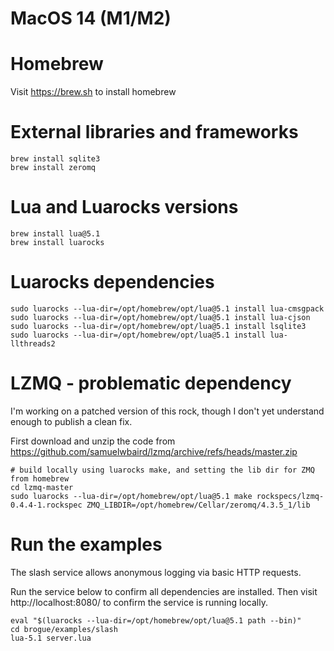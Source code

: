 # MacOS 14 (M1/M2)

# Homebrew

Visit https://brew.sh to install homebrew

# External libraries and frameworks

	brew install sqlite3
	brew install zeromq

# Lua and Luarocks versions

	brew install lua@5.1
	brew install luarocks

# Luarocks dependencies

	sudo luarocks --lua-dir=/opt/homebrew/opt/lua@5.1 install lua-cmsgpack
	sudo luarocks --lua-dir=/opt/homebrew/opt/lua@5.1 install lua-cjson
	sudo luarocks --lua-dir=/opt/homebrew/opt/lua@5.1 install lsqlite3
	sudo luarocks --lua-dir=/opt/homebrew/opt/lua@5.1 install lua-llthreads2

# LZMQ - problematic dependency

I'm working on a patched version of this rock, though I don't yet understand enough to publish a clean fix.

First download and unzip the code from https://github.com/samuelwbaird/lzmq/archive/refs/heads/master.zip

	# build locally using luarocks make, and setting the lib dir for ZMQ from homebrew
	cd lzmq-master
	sudo luarocks --lua-dir=/opt/homebrew/opt/lua@5.1 make rockspecs/lzmq-0.4.4-1.rockspec ZMQ_LIBDIR=/opt/homebrew/Cellar/zeromq/4.3.5_1/lib


# Run the examples

The slash service allows anonymous logging via basic HTTP requests.

Run the service below to confirm all dependencies are installed. Then visit http://localhost:8080/ to confirm the service is running locally.

	eval "$(luarocks --lua-dir=/opt/homebrew/opt/lua@5.1 path --bin)"
	cd brogue/examples/slash
	lua-5.1 server.lua
